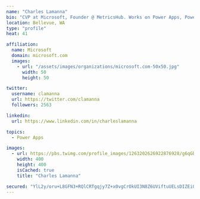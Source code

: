 ```yaml
---
name: "Charles Lamanna"
bio: "CVP at Microsoft, Founder @ MetricsHub. Works on Power Apps, Power Automate, Power Virtual Agent, Common Data Service and Dynamics 365."
location: Bellevue, WA
type: "profile"
heat: 41

affiliation:
  name: Microsoft
  domain: microsoft.com
  images:
    - url: "/assets/images/organizations/microsoft.com-50x50.jpg"
      width: 50
      height: 50

twitter:
  username: clamanna
  url: https://twitter.com/clamanna
  followers: 2563

linkedin:
  url: https://www.linkedin.com/in/charleslamanna

topics:
  - Power Apps

images:
  - url: https://pbs.twimg.com/profile_images/1263202626922876928/g6qGbHZ-_400x400.jpg
    width: 400
    height: 400
    isCached: true
    title: "Charles Lamanna"

secured: "YlL2y/oru+L8GFN3+RQlCRTgqjy7Z+x0vgCrOkUI3N8Z6UViftuUELsDIZEiQCmxoKfA/epkswRiLBsnzBDr9IG1dcFUR/clFBHm2sVtaxGWqGGmmErPAn2f19hEUBtDZu5y1ZjkpVlGrzmqEJouukcUKQpdf0Om4fh4DqzDyz7vf4OZL1ucyaXCMbBBnnPgfdZGRqChcZcdWFKKq5q+kjErIiAT6/ufc+td2wdRJjkLMmzeEQ6yLj2oEZiVkVcCKXb0aOs+jrSa2N87lsTrpyxI9jU30Tejan42HSQGUR/OLlMqCGI75c+fTOx/QxLeLffzino3logYcxXKJZob3xhhj0FoRN1DUraKeqpPwHiJh40JW0hksE9Mt9eIlie0L6IYoIRk2ze/NJrX6W2Sj6gfqiF8vdsMYwR8MCpsa/s=;3Sirr1iE1JsDu0abwf0kRw=="
---
```


